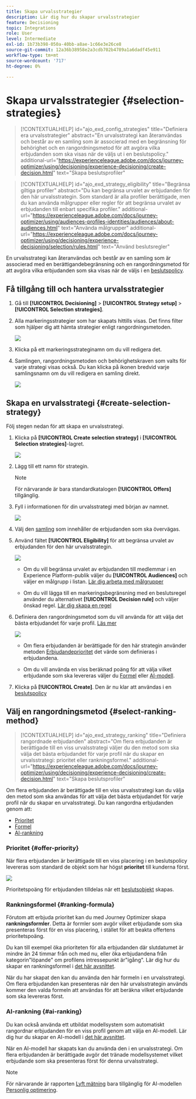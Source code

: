 ```yaml
---
title: Skapa urvalsstrategier
description: Lär dig hur du skapar urvalsstrategier
feature: Decisioning
topic: Integrations
role: User
level: Intermediate
exl-id: 1b73b398-050a-40bb-a8ae-1c66e3e26ce8
source-git-commit: 12a36b38958e2a3cdb702b4789a1a6dadf45e911
workflow-type: tm+mt
source-wordcount: '717'
ht-degree: 0%

---
```


# Skapa urvalsstrategier {#selection-strategies}

>[!CONTEXTUALHELP]
>id="ajo_exd_config_strategies"
>title="Definiera era urvalsstrategier"
>abstract="En urvalsstrategi kan återanvändas och består av en samling som är associerad med en begränsning för behörighet och en rangordningsmetod för att avgöra vilka erbjudanden som ska visas när de väljs ut i en beslutspolicy."
>additional-url="https://experienceleague.adobe.com/docs/journey-optimizer/using/decisioning/experience-decisioning/create-decision.html" text="Skapa beslutsprofiler"

>[!CONTEXTUALHELP]
>id="ajo_exd_strategy_eligibility"
>title="Begränsa giltiga profiler"
>abstract="Du kan begränsa urvalet av erbjudanden för den här urvalsstrategin. Som standard är alla profiler berättigade, men du kan använda målgrupper eller regler för att begränsa urvalet av erbjudanden till enbart specifika profiler."
>additional-url="https://experienceleague.adobe.com/docs/journey-optimizer/using/audiences-profiles-identities/audiences/about-audiences.html" text="Använda målgrupper"
>additional-url="https://experienceleague.adobe.com/docs/journey-optimizer/using/decisioning/experience-decisioning/selection/rules.html" text="Använd beslutsregler"

En urvalsstrategi kan återanvändas och består av en samling som är associerad med en berättigandebegränsning och en rangordningsmetod för att avgöra vilka erbjudanden som ska visas när de väljs i en [beslutspolicy](create-decision.md).

## Få tillgång till och hantera urvalsstrategier

1. Gå till **[!UICONTROL Decisioning]** > **[!UICONTROL Strategy setup]** > **[!UICONTROL Selection strategies]**.

1. Alla markeringsstrategier som har skapats hittills visas. Det finns filter som hjälper dig att hämta strategier enligt rangordningsmetoden.

   ![](assets/strategy-list-filters.png)

1. Klicka på ett markeringsstrateginamn om du vill redigera det.

1. Samlingen, rangordningsmetoden och behörighetskraven som valts för varje strategi visas också. Du kan klicka på ikonen bredvid varje samlingsnamn om du vill redigera en samling direkt.

   ![](assets/strategy-list-edit-collection.png)

## Skapa en urvalsstrategi {#create-selection-strategy}

Följ stegen nedan för att skapa en urvalsstrategi.

1. Klicka på **[!UICONTROL Create selection strategy]** i **[!UICONTROL Selection strategies]**-lagret.

   ![](assets/strategy-create-button.png)

1. Lägg till ett namn för strategin.

   >[!NOTE]
   >
   >För närvarande är bara standardkatalogen **[!UICONTROL Offers]** tillgänglig.

1. Fyll i informationen för din urvalsstrategi med början av namnet.

   ![](assets/strategy-create-screen.png)

1. Välj den [samling](collections.md) som innehåller de erbjudanden som ska övervägas.

1. Använd fältet **[!UICONTROL Eligibility]** för att begränsa urvalet av erbjudanden för den här urvalsstrategin.

   ![](assets/strategy-create-eligibility.png)

   * Om du vill begränsa urvalet av erbjudanden till medlemmar i en Experience Platform-publik väljer du **[!UICONTROL Audiences]** och väljer en målgrupp i listan. [Lär dig arbeta med målgrupper](../audience/about-audiences.md)

   * Om du vill lägga till en markeringsbegränsning med en beslutsregel använder du alternativet **[!UICONTROL Decision rule]** och väljer önskad regel. [Lär dig skapa en regel](rules.md)

1. Definiera den rangordningsmetod som du vill använda för att välja det bästa erbjudandet för varje profil. [Läs mer](#select-ranking-method)

   ![](assets/strategy-create-ranking.png)

   * Om flera erbjudanden är berättigade för den här strategin använder metoden [Erbjudandeprioritet](#offer-priority) det värde som definieras i erbjudandena.

   * Om du vill använda en viss beräknad poäng för att välja vilket erbjudande som ska levereras väljer du [Formel](#ranking-formula) eller [AI-modell](#ai-ranking).

1. Klicka på **[!UICONTROL Create]**. Den är nu klar att användas i en [beslutspolicy](create-decision.md)

## Välj en rangordningsmetod {#select-ranking-method}

>[!CONTEXTUALHELP]
>id="ajo_exd_strategy_ranking"
>title="Definiera rangordnade erbjudanden"
>abstract="Om flera erbjudanden är berättigade till en viss urvalsstrategi väljer du den metod som ska välja det bästa erbjudandet för varje profil när du skapar en urvalsstrategi: prioritet eller rankningsformel."
>additional-url="https://experienceleague.adobe.com/docs/journey-optimizer/using/decisioning/experience-decisioning/create-decision.html" text="Skapa beslutsprofiler"

Om flera erbjudanden är berättigade till en viss urvalsstrategi kan du välja den metod som ska användas för att välja det bästa erbjudandet för varje profil när du skapar en urvalsstrategi. Du kan rangordna erbjudanden genom att:

* [Prioritet](#offer-priority)
* [Formel](#ranking-formula)
* [AI-rankning](#ai-ranking)

### Prioritet {#offer-priority}

När flera erbjudanden är berättigade till en viss placering i en beslutspolicy levereras som standard de objekt som har högst **prioritet** till kunderna först.

![](assets/item-priority.png)

Prioritetspoäng för erbjudanden tilldelas när ett [beslutsobjekt](items.md) skapas.

### Rankningsformel {#ranking-formula}

Förutom att erbjuda prioritet kan du med Journey Optimizer skapa **rankningsformler**. Detta är formler som avgör vilket erbjudande som ska presenteras först för en viss placering, i stället för att beakta offertens prioritetspoäng.

Du kan till exempel öka prioriteten för alla erbjudanden där slutdatumet är mindre än 24 timmar från och med nu, eller öka erbjudandena från kategorin&quot;löpande&quot; om profilens intressepunkt är&quot;igång&quot;. Lär dig hur du skapar en rankningsformel i [det här avsnittet](ranking.md).

När du har skapat den kan du använda den här formeln i en urvalsstrategi. Om flera erbjudanden kan presenteras när den här urvalsstrategin används kommer den valda formeln att användas för att beräkna vilket erbjudande som ska levereras först.

### AI-rankning {#ai-ranking}

Du kan också använda ett utbildat modellsystem som automatiskt rangordnar erbjudanden för en viss profil genom att välja en AI-modell. Lär dig hur du skapar en AI-modell i [det här avsnittet](../offers/ranking/ai-models.md).

När en AI-modell har skapats kan du använda den i en urvalsstrategi. Om flera erbjudanden är berättigade avgör det tränade modellsystemet vilket erbjudande som ska presenteras först för denna urvalsstrategi.

>[!NOTE]
>
>För närvarande är rapporten [Lyft mätning](../offers/ranking/auto-optimization-model.md#lift) bara tillgänglig för AI-modellen [Personlig optimering](../offers/ranking/personalized-optimization-model.md).

